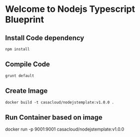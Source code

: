 # Welcome to Nodejs Typescript Blueprint 

## Install Code dependency
```
npm install
```

## Compile Code 
```
grunt default
```

## Create Image
```
docker build -t casacloud/nodejstemplate:v1.0.0 .
```

## Run Container based on image
docker run -p 9001:9001 casacloud/nodejstemplate:v1.0.0